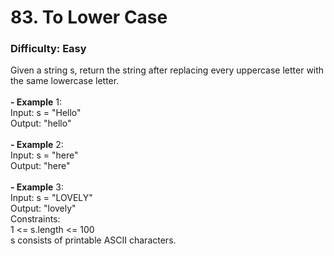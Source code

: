 # 83. To Lower Case
### Difficulty: Easy
Given a string s, return the string after replacing every uppercase letter with the same lowercase letter. <br/>   <br/><b>- Example</b> 1: <br/> Input: s = "Hello" <br/> Output: "hello" <br/> <br/><b>- Example</b> 2: <br/> Input: s = "here" <br/> Output: "here" <br/> <br/><b>- Example</b> 3: <br/> Input: s = "LOVELY" <br/> Output: "lovely" <br/>   Constraints: <br/> 1 <= s.length <= 100 <br/> s consists of printable ASCII characters.